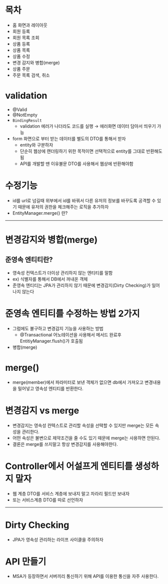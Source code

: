 # 목차

- 홈 화면과 레이아웃
- 회원 등록
- 회원 목록 조회
- 상품 등록
- 상품 목록
- 상품 수정
- 변경 감지와 병합(merge)
- 상품 주문
- 주문 목록 검색, 취소

# validation

- @Valid
- @NotEmpty
- `BindingResult`
    - validation 에러가 나더라도 코드를 실행 → 에러화면 데이터 담아서 띄우기 가능
- form 화면으로 부터 받는 데이터를 별도의 DTO를 통해서 받자
    - entity와 구분하자
    - 단순히 웹상에 랜더링하기 위한 목적이면 선택적으로 entity를 그대로 반환해도 됨
    - API를 개발할 땐 이유불문 DTO를 사용해서 웹상에 반환해야함

# 수정기능

- id를 url로 넘길때 위부에서 id를 바꿔서 다른 유저의 정보를 바꾸도록 공격할 수 있기 때문에 유저의 권한을 체크해주는 로직을 추가하자
- EntityManager.merge() 란?

---

# 변경감지와 병합(merge)

## 준영속 엔티티란?

- 영속성 컨텍스트가 더이상 관리하지 않는 엔티티를 말함
- ex) 식별자를 통해서 DB에서 꺼내온 객체
- 준영속 엔티티는 JPA가 관리하지 않기 때문에 변경감지(Dirty Checking)가 일어나지 않는다

# 준영속 엔티티를 수정하는 방법 2가지

- 그럼에도 불구하고 변경감지 기능을 사용하는 방법
    - @Transactional 어노테이션을 사용해서 메서드 완료후 EntitiyManager.flush()가 호출됨
- 병합(merge)

# merge()

- merge(member)에서 파라미터로 보낸 객체가 없으면 db에서 가져오고 변경내용을 밀어넣고 영속성 엔티티를 반환한다.

# 변경감지 vs merge

- 변경감지는 영속성 컨텍스트로 관리할 속성을 선택할 수 있지만 merge는 모든 속성을 관리한다.
- 어떤 속성은 불변으로 제약조건을 줄 수도 있기 때문에 merge는 사용하면 안된다.
- 결론은 merge를 쓰지말고 항상 변경감지를 사용해야한다.

# Controller에서 어설프게 엔티티를 생성하지 말자

- 웹 계층 DTO를 서비스 계층에 보내지 말고 차라리 필드만 보내자
- 또는 서비스계층 DTO를 따로 선언하자

---

# Dirty Checking

- JPA가 영속성 관리하는 라이프 사이클을 주의하자

# API 만들기

- MSA가 등장하면서 서버끼리 통신하기 위해 API를 이용한 통신을 자주 사용한다.
